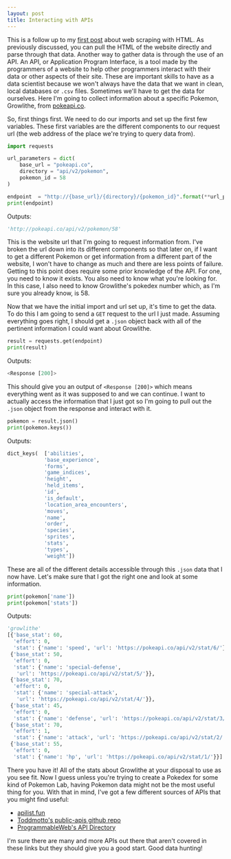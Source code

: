 ```yaml
---
layout: post
title: Interacting with APIs
---
```



This is a follow up to my [first post](https://gerket.github.io/Web-Scraping-HTML/) about web scraping with HTML. As previously discussed, you can pull the HTML of the website directly and parse through that data. Another way to gather data is through the use of an API. An API, or Application Program Interface, is a tool made by the programmers of a website to help other programmers interact with their data or other aspects of their site. These are important skills to have as a data scientist because we won't always have the data that we want in clean, local databases or `.csv` files. Sometimes we'll have to get the data for ourselves. Here I'm going to collect information about a specific Pokemon, Growlithe, from [pokeapi.co]( https://pokeapi.co).

So, first things first. We need to do our imports and set up the first few variables.  These first variables are the different components to our request url (the web address of the place we're trying to query data from).  

```python
import requests

url_parameters = dict(
    base_url = "pokeapi.co",
    directory = "api/v2/pokemon",
    pokemon_id = 58
)

endpoint  = "http://{base_url}/{directory}/{pokemon_id}".format(**url_parameters)
print(endpoint)
```
Outputs:
```python
'http://pokeapi.co/api/v2/pokemon/58'
```

This is the website url that I'm going to request information from. I've broken the url down into its different components so that later on, if I want to get a different Pokemon or get information from a different part of the website, I won't have to change as much and there are less points of failure. Getting to this point does require some prior knowledge of the API. For one, you need to know it exists. You also need to know what you're looking for. In this case, I also need to know Growlithe's pokedex number which, as I'm sure you already know, is 58.

Now that we have the initial import and url set up, it's time to get the data. To do this I am going to send a `GET` request to the url I just made. Assuming everything goes right, I should get a `.json` object back with all of the pertinent information I could want about Growlithe.

```python
result = requests.get(endpoint)
print(result)
```
Outputs:
```python
<Response [200]>
```

This should give you an output of `<Response [200]>` which means everything went as it was supposed to and we can continue. I want to actually access the information that I just got so I'm going to pull out the `.json` object from the response and interact with it.

```python
pokemon = result.json()
print(pokemon.keys())
```
Outputs:
```python
dict_keys(  ['abilities',
            'base_experience',
            'forms',
            'game_indices',
            'height',
            'held_items',
            'id',
            'is_default',
            'location_area_encounters',
            'moves',
            'name',
            'order',
            'species',
            'sprites',
            'stats',
            'types',
            'weight'])
```

 These are all of the different details accessible through this `.json` data that I now have. Let's make sure that I got the right one and look at some information.

```python
print(pokemon['name'])
print(pokemon['stats'])
```
Outputs:
```python
'growlithe'
[{'base_stat': 60,
  'effort': 0,
  'stat': {'name': 'speed', 'url': 'https://pokeapi.co/api/v2/stat/6/'}},
 {'base_stat': 50,
  'effort': 0,
  'stat': {'name': 'special-defense',
   'url': 'https://pokeapi.co/api/v2/stat/5/'}},
 {'base_stat': 70,
  'effort': 0,
  'stat': {'name': 'special-attack',
   'url': 'https://pokeapi.co/api/v2/stat/4/'}},
 {'base_stat': 45,
  'effort': 0,
  'stat': {'name': 'defense', 'url': 'https://pokeapi.co/api/v2/stat/3/'}},
 {'base_stat': 70,
  'effort': 1,
  'stat': {'name': 'attack', 'url': 'https://pokeapi.co/api/v2/stat/2/'}},
 {'base_stat': 55,
  'effort': 0,
  'stat': {'name': 'hp', 'url': 'https://pokeapi.co/api/v2/stat/1/'}}]
```

There you have it! All of the stats about Growlithe at your disposal to use as you see fit. Now I guess unless you're trying to create a Pokedex for some kind of Pokemon Lab, having Pokemon data might not be the most useful thing for you. With that in mind, I've got a few different sources of APIs that you might find useful:
- [apilist.fun](https://apilist.fun/)
- [Toddmotto's public-apis github repo](https://github.com/toddmotto/public-apis)
- [ProgrammableWeb's API Directory](https://www.programmableweb.com/apis/directory)

I'm sure there are many and more APIs out there that aren't covered in these links but they should give you a good start. Good data hunting!
